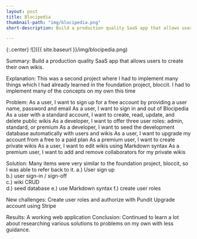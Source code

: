 ```yaml
---
layout: post
title: Blocipedia
thumbnail-path: "img/blocipedia.png"
short-description: Build a production quality SaaS app that allows users to create their own wikis.

---
```


{:.center}
![]({{ site.baseurl }}/img/blocipedia.png)

Summary:
Build a production quality SaaS app that allows users to create their own wikis.

Explanation:
This was a second project where I had to implement many things which I had already learned in the foundation project, bloccit. I had to implement many of the concepts on my own this time


Problem:
As a user, I want to sign up for a free account by providing a user name, password and email
As a user, I want to sign in and out of Blocipedia
As a user with a standard account, I want to create, read, update, and delete public wikis
As a developer, I want to offer three user roles: admin, standard, or premium
As a developer, I want to seed the development database automatically with users and wikis
As a user, I want to upgrade my account from a free to a paid plan
As a premium user, I want to create private wikis
As a user, I want to edit wikis using Markdown syntax
As a premium user, I want to add and remove collaborators for my private wikis

Solution:
Many items were very similar to the foundation project, bloccit, so I was able to refer back to it.
a.) User sign up  
b.) user sign-in / sign-off  
c.) wiki CRUD  
d.) seed database
e.) use Markdown syntax
f.) create user roles

New challenges: 
Create user roles and authorize with Pundit
Upgrade account using Stripe

Results:
A working web application
Conclusion:
Continued to learn a lot about researching various solutions to problems on my own with less guidance.